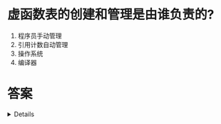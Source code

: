 # 虚函数表的创建和管理是由谁负责的?

1. 程序员手动管理
2. 引用计数自动管理
3. 操作系统
4. 编译器

# 答案

<details>

4. 编译器

虚函数表(Virtual Table)的创建和管理是由编译器自动完成的，程序员无需手动管理。

</details>
